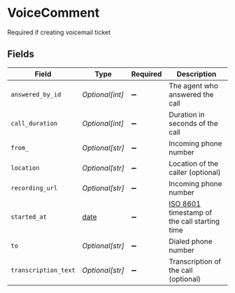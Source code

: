 # VoiceComment

Required if creating voicemail ticket


## Fields

| Field                                                                                  | Type                                                                                   | Required                                                                               | Description                                                                            |
| -------------------------------------------------------------------------------------- | -------------------------------------------------------------------------------------- | -------------------------------------------------------------------------------------- | -------------------------------------------------------------------------------------- |
| `answered_by_id`                                                                       | *Optional[int]*                                                                        | :heavy_minus_sign:                                                                     | The agent who answered the call                                                        |
| `call_duration`                                                                        | *Optional[int]*                                                                        | :heavy_minus_sign:                                                                     | Duration in seconds of the call                                                        |
| `from_`                                                                                | *Optional[str]*                                                                        | :heavy_minus_sign:                                                                     | Incoming phone number                                                                  |
| `location`                                                                             | *Optional[str]*                                                                        | :heavy_minus_sign:                                                                     | Location of the caller (optional)                                                      |
| `recording_url`                                                                        | *Optional[str]*                                                                        | :heavy_minus_sign:                                                                     | Incoming phone number                                                                  |
| `started_at`                                                                           | [date](https://docs.python.org/3/library/datetime.html#date-objects)                   | :heavy_minus_sign:                                                                     | [ISO 8601](https://en.wikipedia.org/wiki/ISO_8601) timestamp of the call starting time |
| `to`                                                                                   | *Optional[str]*                                                                        | :heavy_minus_sign:                                                                     | Dialed phone number                                                                    |
| `transcription_text`                                                                   | *Optional[str]*                                                                        | :heavy_minus_sign:                                                                     | Transcription of the call (optional)                                                   |